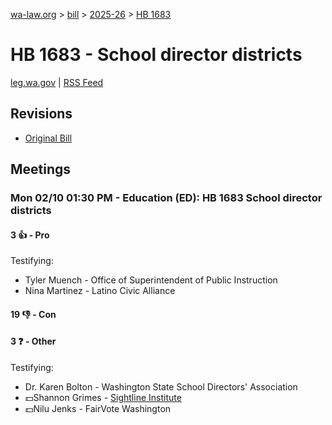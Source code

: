 [wa-law.org](/) > [bill](/bill/) > [2025-26](/bill/2025-26/) > [HB 1683](/bill/2025-26/hb/1683/)

# HB 1683 - School director districts
[leg.wa.gov](https://app.leg.wa.gov/billsummary?BillNumber=1683&Year=2025&Initiative=false) | [RSS Feed](./rss.xml)

## Revisions
* [Original Bill](1/)

## Meetings
### Mon 02/10 01:30 PM - Education (ED): HB 1683 School director districts
#### 3 👍 - Pro
Testifying:
* Tyler Muench - Office of Superintendent of Public Instruction
* Nina Martinez - Latino Civic Alliance

#### 19 👎 - Con

#### 3 ❓ - Other
Testifying:
* Dr. Karen Bolton - Washington State School Directors' Association
* 💵Shannon Grimes - [Sightline Institute](/org/sightline_institute/)
* 💵Nilu Jenks - FairVote Washington
